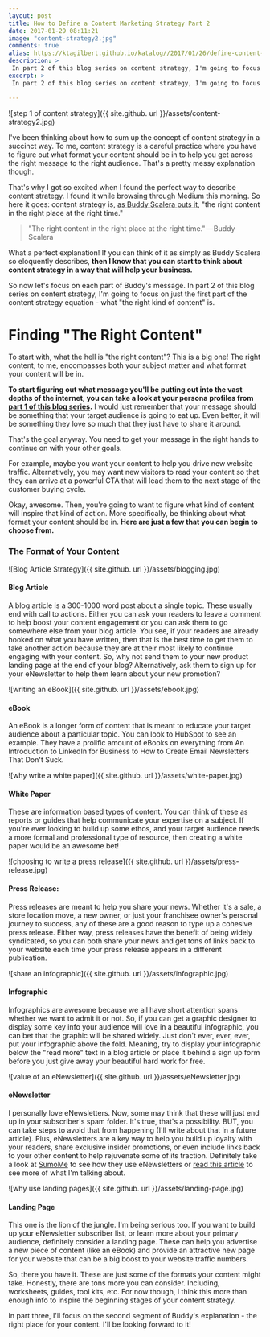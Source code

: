 ```yaml
---
layout: post
title: How to Define a Content Marketing Strategy Part 2
date: 2017-01-29 08:11:21
image: "content-strategy2.jpg"
comments: true
alias: https://ktagilbert.github.io/katalog//2017/01/26/define-content-marketing-strategy.html
description: >
 In part 2 of this blog series on content strategy, I'm going to focus on just the first part of the content strategy equation - what "the right kind of content" is.
excerpt: >
 In part 2 of this blog series on content strategy, I'm going to focus on just the first part of the content strategy equation - what "the right kind of content" is.

---
```


![step 1 of content strategy]({{ site.github. url }}/assets/content-strategy2.jpg)

I've been thinking about how to sum up the concept of content strategy in a succinct way. To me, content strategy is a careful practice where you have to figure out what format your content should be in to help you get across the right message to the right audience. That's a pretty messy explanation though.

That's why I got so excited when I found the perfect way to describe content strategy. I found it while browsing through Medium this morning. So here it goes: content strategy is, [as Buddy Scalera puts it](https://medium.com/antics-in-semantics/content-strategy-in-their-words-689487ade149#.iku4ysae1), "the right content in the right place at the right time."

>"The right content in the right place at the right time." — Buddy Scalera

What a perfect explanation! If you can think of it as simply as Buddy Scalera so eloquently describes, **then I know that you can start to think about content strategy in a way that will help your business.**

So now let's focus on each part of Buddy's message. In part 2 of this blog series on content strategy, I'm going to focus on just the first part of the content strategy equation - what "the right kind of content" is.

# Finding "The Right Content"

To start with, what the hell is "the right content"? This is a big one! The right content, to me, encompasses both your subject matter and what format your content will be in.

**To start figuring out what message you'll be putting out into the vast depths of the internet, you can take a look at your persona profiles from [part 1 of this blog series](/2017/01/26/content-marketing-strategy-part1.html).** I would just remember that your message should be something that your target audience is going to eat up. Even better, it will be something they love so much that they just have to share it around.

That's the goal anyway. You need to get your message in the right hands to continue on with your other goals.

For example, maybe you want your content to help you drive new website traffic. Alternatively, you may want new visitors to read your content so that they can arrive at a powerful CTA that will lead them to the next stage of the customer buying cycle.

Okay, awesome. Then, you're going to want to figure what kind of content will inspire that kind of action. More specifically, be thinking about what format your content should be in. **Here are just a few that you can begin to choose from.**

### The Format of Your Content

![Blog Article Strategy]({{ site.github. url }}/assets/blogging.jpg)

#### Blog Article

A blog article is a 300-1000 word post about a single topic. These usually end with call to actions. Either you can ask your readers to leave a comment to help boost your content engagement or you can ask them to go somewhere else from your blog article. You see, if your readers are already hooked on what you have written, then that is the best time to get them to take another action because they are at their most likely to continue engaging with your content. So, why not send them to your new product landing page at the end of your blog? Alternatively, ask them to sign up for your eNewsletter to help them learn about your new promotion?

![writing an eBook]({{ site.github. url }}/assets/ebook.jpg)

#### eBook

An eBook is a longer form of content that is meant to educate your target audience about a particular topic. You can look to HubSpot to see an example. They have a prolific amount of eBooks on everything from An Introduction to LinkedIn for Business to How to Create Email Newsletters That Don't Suck.

![why write a white paper]({{ site.github. url }}/assets/white-paper.jpg)

#### White Paper

These are information based types of content. You can think of these as reports or guides that help communicate your expertise on a subject. If you're ever looking to build up some ethos, and your target audience needs a more formal and professional type of resource, then creating a white paper would be an awesome bet!

![choosing to write a press release]({{ site.github. url }}/assets/press-release.jpg)

#### Press Release:

Press releases are meant to help you share your news. Whether it's a sale, a store location move, a new owner, or just your franchisee owner's personal journey to success, any of these are a good reason to type up a cohesive press release. Either way, press releases have the benefit of being widely syndicated, so you can both share your news and get tons of links back to your website each time your press release appears in a different publication.

![share an infographic]({{ site.github. url }}/assets/infographic.jpg)

#### Infographic

Infographics are awesome because we all have short attention spans whether we want to admit it or not. So, if you can get a graphic designer to display some key info your audience will love in a beautiful infographic, you can bet that the graphic will be shared widely. Just don't ever, ever, ever, put your infographic above the fold. Meaning, try to display your infographic below the "read more" text in a blog article or place it behind a sign up form before you just give away your beautiful hard work for free.

![value of an eNewsletter]({{ site.github. url }}/assets/eNewsletter.jpg)

#### eNewsletter

I personally love eNewsletters. Now, some may think that these will just end up in your subscriber's spam folder. It's true, that's a possibility. BUT, you can take steps to avoid that from happening (I'll write about that in a future article). Plus, eNewsletters are a key way to help you build up loyalty with your readers, share exclusive insider promotions, or even include links back to your other content to help rejuvenate some of its traction. Definitely take a look at [SumoMe](https://sumome.com/) to see how they use eNewsletters or [read this article](https://blog.hubspot.com/marketing/lead-nurturing-email-examples#sm.0001fkt4aa1682fkvsvj5homahm9h) to see more of what I'm talking about.

![why use landing pages]({{ site.github. url }}/assets/landing-page.jpg)

#### Landing Page

This one is the lion of the jungle. I'm being serious too. If you want to build up your eNewsletter subscriber list, or learn more about your primary audience, definitely consider a landing page. These can help you advertise a new piece of content (like an eBook) and provide an attractive new page for your website that can be a big boost to your website traffic numbers.

So, there you have it. These are just some of the formats your content might take. Honestly, there are tons more you can consider. Including, worksheets, guides, tool kits, etc. For now though, I think this more than enough info to inspire the beginning stages of your content strategy.

In part three, I'll focus on the second segment of Buddy's explanation - the right place for your content. I'll be looking forward to it!
